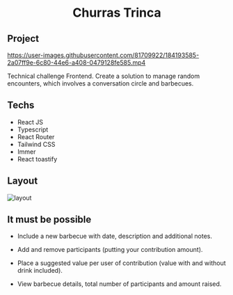 <h1 align="center">Churras Trinca</h1>

## Project

https://user-images.githubusercontent.com/81709922/184193585-2a07ff9e-6c80-44e6-a408-0479128fe585.mp4

Technical challenge Frontend. Create a solution to manage random encounters, which involves a conversation circle and barbecues.

## Techs

- React JS
- Typescript
- React Router
- Tailwind CSS
- Immer
- React toastify

## Layout

<img src="https://ik.imagekit.io/gczsuhmv3/churras.trinca_1YkFHwFZd.png?ik-sdk-version=javascript-1.4.3&updatedAt=1644281141156" alt="layout"/>

## It must be possible

- Include a new barbecue with date, description and additional notes.

- Add and remove participants (putting your contribution amount).

- Place a suggested value per user of contribution (value with and without drink included).

- View barbecue details, total number of participants and amount raised.

